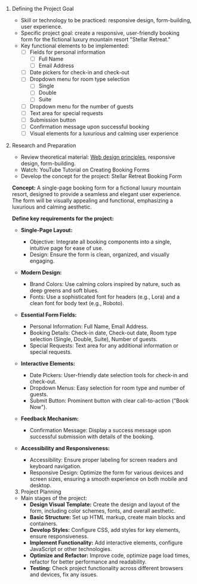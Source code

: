 1. Defining the Project Goal
   - Skill or technology to be practiced: responsive design, form-building, user experience.
   - Specific project goal: create a responsive, user-friendly booking form for the fictional luxury mountain resort "Stellar Retreat."
   - Key functional elements to be implemented:
     - [ ] Fields for personal information
       - [ ] Full Name
       - [ ] Email Address
     - [ ] Date pickers for check-in and check-out
     - [ ] Dropdown menu for room type selection
       - [ ] Single
       - [ ] Double
       - [ ] Suite
     - [ ] Dropdown menu for the number of guests
     - [ ] Text area for special requests
     - [ ] Submission button
     - [ ] Confirmation message upon successful booking
     - [ ] Visual elements for a luxurious and calming user experience
2. Research and Preparation
   - Review theoretical material: [Web design principles](https://www.youtube.com/watch?v=GJN7TemsZtY), responsive design, form-building.
   - Watch: YouTube Tutorial on Creating Booking Forms
   - Develop the concept for the project: Stellar Retreat Booking Form

   **Concept:** A single-page booking form for a fictional luxury mountain resort, designed to provide a seamless and elegant user experience. The form will be visually appealing and functional, emphasizing a luxurious and calming aesthetic.

   **Define key requirements for the project:**

   - **Single-Page Layout:**
     - Objective: Integrate all booking components into a single, intuitive page for ease of use.
     - Design: Ensure the form is clean, organized, and visually engaging.

   - **Modern Design:**
     - Brand Colors: Use calming colors inspired by nature, such as deep greens and soft blues.
     - Fonts: Use a sophisticated font for headers (e.g., Lora) and a clean font for body text (e.g., Roboto).

   - **Essential Form Fields:**
     - Personal Information: Full Name, Email Address.
     - Booking Details: Check-in date, Check-out date, Room type selection (Single, Double, Suite), Number of guests.
     - Special Requests: Text area for any additional information or special requests.

   - **Interactive Elements:**
     - Date Pickers: User-friendly date selection tools for check-in and check-out.
     - Dropdown Menus: Easy selection for room type and number of guests.
     - Submit Button: Prominent button with clear call-to-action ("Book Now").

   - **Feedback Mechanism:**
     - Confirmation Message: Display a success message upon successful submission with details of the booking.

   - **Accessibility and Responsiveness:**
     - Accessibility: Ensure proper labeling for screen readers and keyboard navigation.
     - Responsive Design: Optimize the form for various devices and screen sizes, ensuring a smooth experience on both mobile and desktop.
    
   3. Project Planning
   - Main stages of the project:
     - **Design Visual Template:** Create the design and layout of the form, including color schemes, fonts, and overall aesthetic.
     - **Basic Structure:** Set up HTML markup, create main blocks and containers.
     - **Develop Styles:** Configure CSS, add styles for key elements, ensure responsiveness.
     - **Implement Functionality:** Add interactive elements, configure JavaScript or other technologies.
     - **Optimize and Refactor:** Improve code, optimize page load times, refactor for better performance and readability.
     - **Testing:** Check project functionality across different browsers and devices, fix any issues.
